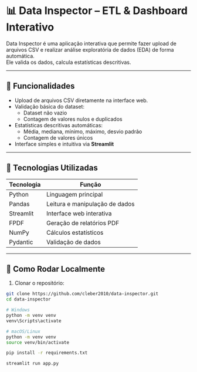 # 📊 Data Inspector – ETL & Dashboard Interativo

Data Inspector é uma aplicação interativa que permite fazer upload de arquivos CSV e realizar análise exploratória de dados (EDA) de forma automática.  
Ele valida os dados, calcula estatísticas descritivas.

---

## 🔹 Funcionalidades

- Upload de arquivos CSV diretamente na interface web.
- Validação básica do dataset:
  - Dataset não vazio
  - Contagem de valores nulos e duplicados
- Estatísticas descritivas automáticas:
  - Média, mediana, mínimo, máximo, desvio padrão
  - Contagem de valores únicos
- Interface simples e intuitiva via **Streamlit**

---

## 🔹 Tecnologias Utilizadas

| Tecnologia | Função |
|------------|-------|
| Python     | Linguagem principal |
| Pandas     | Leitura e manipulação de dados |
| Streamlit  | Interface web interativa |
| FPDF       | Geração de relatórios PDF |
| NumPy      | Cálculos estatísticos |
| Pydantic   | Validação de dados |

---

## 🔹 Como Rodar Localmente

1. Clonar o repositório:

```bash
git clone https://github.com/cleber2010/data-inspector.git
cd data-inspector

# Windows
python -m venv venv
venv\Scripts\activate

# macOS/Linux
python -m venv venv
source venv/bin/activate

pip install -r requirements.txt

streamlit run app.py
